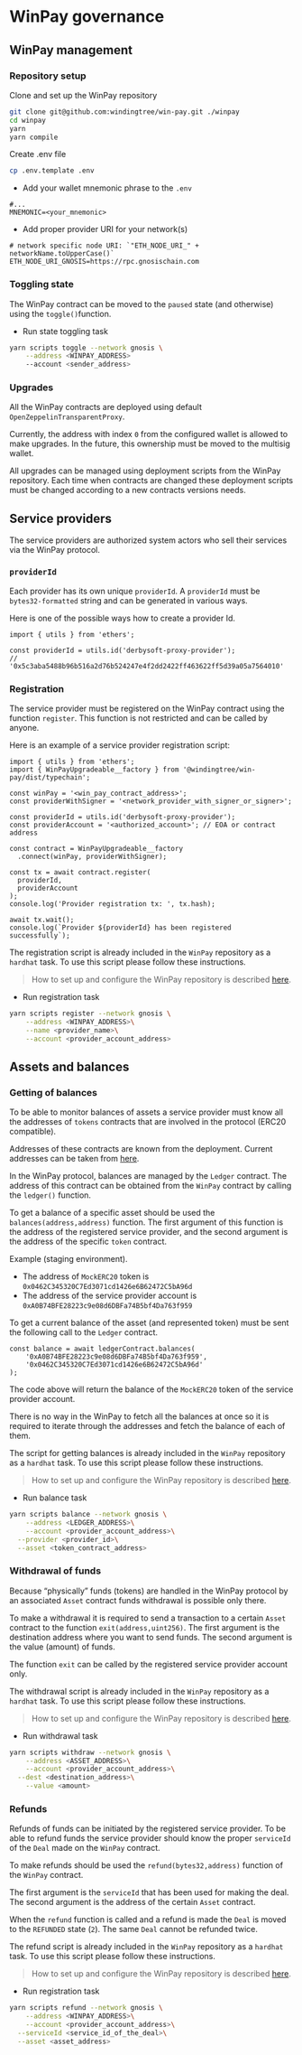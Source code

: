 # WinPay governance

## WinPay management

### Repository setup

Clone and set up the WinPay repository

```bash
git clone git@github.com:windingtree/win-pay.git ./winpay
cd winpay
yarn
yarn compile
```

Create .env file

```bash
cp .env.template .env
```

- Add your wallet mnemonic phrase to the `.env`

```
#...
MNEMONIC=<your_mnemonic>
```

- Add proper provider URI for your network(s)

```
# network specific node URI: `"ETH_NODE_URI_" + networkName.toUpperCase()`
ETH_NODE_URI_GNOSIS=https://rpc.gnosischain.com
```

### Toggling state

The WinPay contract can be moved to the `paused` state (and otherwise) using the `toggle()`function.

- Run state toggling task

```bash
yarn scripts toggle --network gnosis \
	--address <WINPAY_ADDRESS>
	--account <sender_address>
```

### Upgrades

All the WinPay contracts are deployed using default `OpenZeppelinTransparentProxy`.

Currently, the address with index `0` from the configured wallet is allowed to make upgrades. In the future, this ownership must be moved to the multisig wallet.

All upgrades can be managed using deployment scripts from the WinPay repository. Each time when contracts are changed these deployment scripts must be changed according to a new contracts versions needs.

## Service providers

The service providers are authorized system actors who sell their services via the WinPay protocol.

### `providerId`

Each provider has its own unique `providerId`. A `providerId` must be `bytes32-formatted` string and can be generated in various ways.

Here is one of the possible ways how to create a provider Id.

```tsx
import { utils } from 'ethers';

const providerId = utils.id('derbysoft-proxy-provider');
// '0x5c3aba5488b96b516a2d76b524247e4f2dd2422ff463622ff5d39a05a7564010'
```

### Registration

The service provider must be registered on the WinPay contract using the function `register`. This function is not restricted and can be called by anyone.

Here is an example of a service provider registration script:

```tsx
import { utils } from 'ethers';
import { WinPayUpgradeable__factory } from '@windingtree/win-pay/dist/typechain';

const winPay = '<win_pay_contract_address>';
const providerWithSigner = '<network_provider_with_signer_or_signer>';

const providerId = utils.id('derbysoft-proxy-provider');
const providerAccount = '<authorized_account>'; // EOA or contract address

const contract = WinPayUpgradeable__factory
  .connect(winPay, providerWithSigner);

const tx = await contract.register(
  providerId,
  providerAccount
);
console.log('Provider registration tx: ', tx.hash);

await tx.wait();
console.log(`Provider ${providerId} has been registered successfully`);
```

The registration script is already included in the `WinPay` repository as a `hardhat` task. To use this script please follow these instructions.

> How to set up and configure the WinPay repository is described [here](https://www.notion.so/WinPay-governance-c1e6757030764bb08397f8cb055b8f89).
>
- Run registration task

```bash
yarn scripts register --network gnosis \
	--address <WINPAY_ADDRESS>\
	--name <provider_name>\
	--account <provider_account_address>
```

## Assets and balances

### Getting of balances

To be able to monitor balances of assets a service provider must know all the addresses of `tokens` contracts that are involved in the protocol (ERC20 compatible).

Addresses of these contracts are known from the deployment. Current addresses can be taken from [here](https://github.com/windingtree/win-pay#deployments).

In the WinPay protocol, balances are managed by the `Ledger` contract. The address of this contract can be obtained from the `WinPay` contract by calling the `ledger()` function.

To get a balance of a specific asset should be used the `balances(address,address)` function. The first argument of this function is the address of the registered service provider, and the second argument is the address of the specific `token` contract.

Example (staging environment).

- The address of `MockERC20` token is `0x0462C345320C7Ed3071cd1426e6B62472C5bA96d`
- The address of the service provider account is `0xA0B74BFE28223c9e08d6DBFa74B5bf4Da763f959`

To get a current balance of the asset (and represented token) must be sent the following call to the `Ledger` contract.

```tsx
const balance = await ledgerContract.balances(
	'0xA0B74BFE28223c9e08d6DBFa74B5bf4Da763f959',
	'0x0462C345320C7Ed3071cd1426e6B62472C5bA96d'
);
```

The code above will return the balance of the `MockERC20` token of the service provider account.

There is no way in the WinPay to fetch all the balances at once so it is required to iterate through the addresses and fetch the balance of each of them.

The script for getting balances is already included in the `WinPay` repository as a `hardhat` task. To use this script please follow these instructions.

> How to set up and configure the WinPay repository is described [here](https://www.notion.so/WinPay-governance-c1e6757030764bb08397f8cb055b8f89).
>
- Run balance task

```bash
yarn scripts balance --network gnosis \
	--address <LEDGER_ADDRESS>\
	--account <provider_account_address>\
  --provider <provider_id>\
  --asset <token_contract_address>
```

### Withdrawal of funds

Because “physically” funds (tokens) are handled in the WinPay protocol by an associated `Asset` contract funds withdrawal is possible only there.

To make a withdrawal it is required to send a transaction to a certain `Asset` contract to the function `exit(address,uint256)`. The first argument is the destination address where you want to send funds. The second argument is the value (amount) of funds.

The function `exit` can be called by the registered service provider account only.

The withdrawal script is already included in the `WinPay` repository as a `hardhat` task. To use this script please follow these instructions.

> How to set up and configure the WinPay repository is described [here](https://www.notion.so/WinPay-governance-c1e6757030764bb08397f8cb055b8f89).
>
- Run withdrawal task

```bash
yarn scripts withdraw --network gnosis \
	--address <ASSET_ADDRESS>\
	--account <provider_account_address>\
  --dest <destination_address>\
	--value <amount>
```

### Refunds

Refunds of funds can be initiated by the registered service provider. To be able to refund funds the service provider should know the proper `serviceId` of the `Deal` made on the `WinPay` contract.

To make refunds should be used the `refund(bytes32,address)` function of the `WinPay` contract.

The first argument is the `serviceId` that has been used for making the deal. The second argument is the address of the certain `Asset` contract.

When the `refund` function is called and a refund is made the `Deal` is moved to the `REFUNDED` state (`2`). The same `Deal` cannot be refunded twice.

The refund script is already included in the `WinPay` repository as a `hardhat` task. To use this script please follow these instructions.

> How to set up and configure the WinPay repository is described [here](https://www.notion.so/WinPay-governance-c1e6757030764bb08397f8cb055b8f89).
>
- Run registration task

```bash
yarn scripts refund --network gnosis \
	--address <WINPAY_ADDRESS>\
	--account <provider_account_address>\
  --serviceId <service_id_of_the_deal>\
  --asset <asset_address>
```
